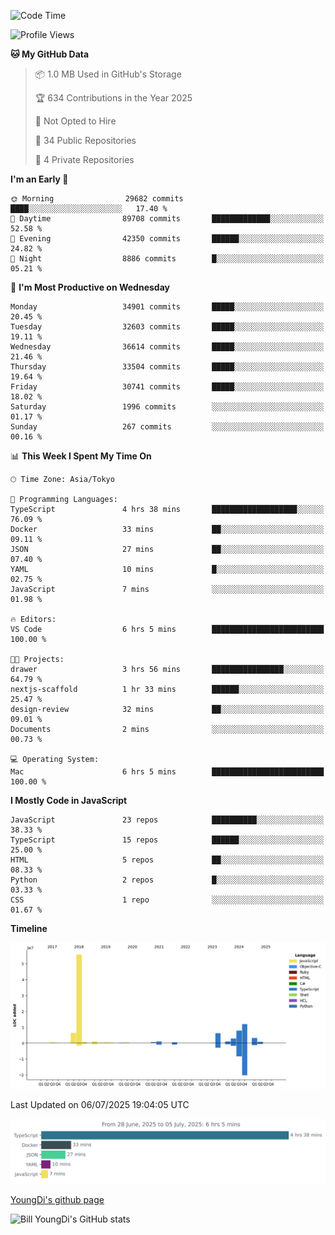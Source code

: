 <!--START_SECTION:waka-->
![Code Time](http://img.shields.io/badge/Code%20Time-1%2C344%20hrs%2050%20mins-blue)

![Profile Views](http://img.shields.io/badge/Profile%20Views-0-blue)

**🐱 My GitHub Data** 

> 📦 1.0 MB Used in GitHub's Storage 
 > 
> 🏆 634 Contributions in the Year 2025
 > 
> 🚫 Not Opted to Hire
 > 
> 📜 34 Public Repositories 
 > 
> 🔑 4 Private Repositories 
 > 
**I'm an Early 🐤** 

```text
🌞 Morning                29682 commits       ████░░░░░░░░░░░░░░░░░░░░░   17.40 % 
🌆 Daytime                89708 commits       █████████████░░░░░░░░░░░░   52.58 % 
🌃 Evening                42350 commits       ██████░░░░░░░░░░░░░░░░░░░   24.82 % 
🌙 Night                  8886 commits        █░░░░░░░░░░░░░░░░░░░░░░░░   05.21 % 
```
📅 **I'm Most Productive on Wednesday** 

```text
Monday                   34901 commits       █████░░░░░░░░░░░░░░░░░░░░   20.45 % 
Tuesday                  32603 commits       █████░░░░░░░░░░░░░░░░░░░░   19.11 % 
Wednesday                36614 commits       █████░░░░░░░░░░░░░░░░░░░░   21.46 % 
Thursday                 33504 commits       █████░░░░░░░░░░░░░░░░░░░░   19.64 % 
Friday                   30741 commits       █████░░░░░░░░░░░░░░░░░░░░   18.02 % 
Saturday                 1996 commits        ░░░░░░░░░░░░░░░░░░░░░░░░░   01.17 % 
Sunday                   267 commits         ░░░░░░░░░░░░░░░░░░░░░░░░░   00.16 % 
```


📊 **This Week I Spent My Time On** 

```text
🕑︎ Time Zone: Asia/Tokyo

💬 Programming Languages: 
TypeScript               4 hrs 38 mins       ███████████████████░░░░░░   76.09 % 
Docker                   33 mins             ██░░░░░░░░░░░░░░░░░░░░░░░   09.11 % 
JSON                     27 mins             ██░░░░░░░░░░░░░░░░░░░░░░░   07.40 % 
YAML                     10 mins             █░░░░░░░░░░░░░░░░░░░░░░░░   02.75 % 
JavaScript               7 mins              ░░░░░░░░░░░░░░░░░░░░░░░░░   01.98 % 

🔥 Editors: 
VS Code                  6 hrs 5 mins        █████████████████████████   100.00 % 

🐱‍💻 Projects: 
drawer                   3 hrs 56 mins       ████████████████░░░░░░░░░   64.79 % 
nextjs-scaffold          1 hr 33 mins        ██████░░░░░░░░░░░░░░░░░░░   25.47 % 
design-review            32 mins             ██░░░░░░░░░░░░░░░░░░░░░░░   09.01 % 
Documents                2 mins              ░░░░░░░░░░░░░░░░░░░░░░░░░   00.73 % 

💻 Operating System: 
Mac                      6 hrs 5 mins        █████████████████████████   100.00 % 
```

**I Mostly Code in JavaScript** 

```text
JavaScript               23 repos            ██████████░░░░░░░░░░░░░░░   38.33 % 
TypeScript               15 repos            ██████░░░░░░░░░░░░░░░░░░░   25.00 % 
HTML                     5 repos             ██░░░░░░░░░░░░░░░░░░░░░░░   08.33 % 
Python                   2 repos             █░░░░░░░░░░░░░░░░░░░░░░░░   03.33 % 
CSS                      1 repo              ░░░░░░░░░░░░░░░░░░░░░░░░░   01.67 % 
```



**Timeline**

![Lines of Code chart](https://raw.githubusercontent.com/Youngdi/Youngdi/master/assets/bar_graph.png)


 Last Updated on 06/07/2025 19:04:05 UTC
<!--END_SECTION:waka-->

![wakatime](./images/stat.svg)

[YoungDi's github page](https://youngdi.github.io)

![Bill YoungDi's GitHub stats](https://github-readme-stats.vercel.app/api?username=youngdi&count_private=true&show_icons=true)
